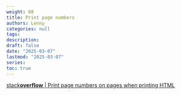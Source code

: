 ```yaml
---
weight: 08
title: Print page numbers
authors: Lenny
categories: null
tags: 
description: 
draft: false
date: "2025-03-07"
lastmod: "2025-03-07"
series:
toc: true
---
```



<!--more-->

<a href = "https://stackoverflow.com/questions/20050939/print-page-numbers-on-pages-when-printing-html" target="_blank" rel="noopener noreferrer">stack<b>overflow</b> | Print page numbers on pages when printing HTML</a>
